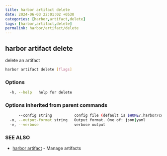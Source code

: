 ```yaml
---
title: harbor artifact delete
date: 2024-06-03 22:01:02 +0530
categories: [harbor,artifact,delete]
tags: [harbor,artifact,delete]
permalink: harbor/artifact/delete
---
```

## harbor artifact delete

delete an artifact

```bash
harbor artifact delete [flags]
```

### Options

```bash
  -h, --help   help for delete
```

### Options inherited from parent commands

```bash
      --config string          config file (default is $HOME/.harbor/config.yaml) (default "/home/user/.harbor/config.yaml")
  -o, --output-format string   Output format. One of: json|yaml
  -v, --verbose                verbose output
```

### SEE ALSO

* [harbor artifact]()	 - Manage artifacts

